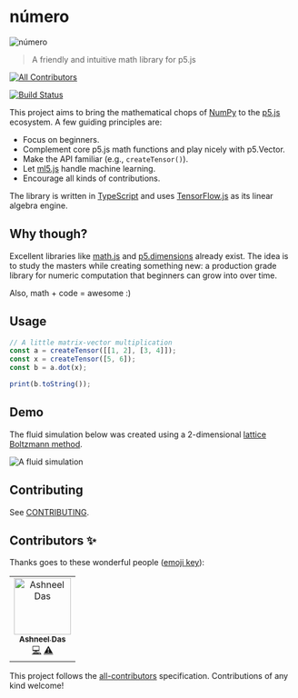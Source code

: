 # número
![número](numero.png)
> A friendly and intuitive math library for p5.js

[![All Contributors](https://img.shields.io/badge/all_contributors-1-orange.svg?style=flat-square)](#contributors)

[![Build Status](https://travis-ci.com/nickmcintyre/numero.svg?branch=master)](https://travis-ci.com/nickmcintyre/numero)

This project aims to bring the mathematical chops of [NumPy](https://numpy.org/) to the [p5.js](https://p5js.org/) ecosystem. A few guiding principles are:

- Focus on beginners.
- Complement core p5.js math functions and play nicely with p5.Vector.
- Make the API familiar (e.g., `createTensor()`).
- Let [ml5.js](https://ml5js.org/) handle machine learning.
- Encourage all kinds of contributions.

The library is written in [TypeScript](http://www.typescriptlang.org/) and uses [TensorFlow.js](https://js.tensorflow.org/api/latest/) as its linear algebra engine.

## Why though?
Excellent libraries like [math.js](https://mathjs.org/) and [p5.dimensions](https://github.com/Smilebags/p5.dimensions.js) already exist. The idea is to study the masters while creating something new: a production grade library for numeric computation that beginners can grow into over time.

Also, math + code = awesome :)

## Usage

```javascript
// A little matrix-vector multiplication
const a = createTensor([[1, 2], [3, 4]]);
const x = createTensor([5, 6]);
const b = a.dot(x);

print(b.toString());
```

## Demo
The fluid simulation below was created using a 2-dimensional [lattice Boltzmann method](https://en.wikipedia.org/wiki/Lattice_Boltzmann_methods).

![A fluid simulation](examples/lattice-boltzmann/lbm.gif)

## Contributing
See [CONTRIBUTING](CONTRIBUTING.md).

## Contributors ✨

Thanks goes to these wonderful people ([emoji key](https://allcontributors.org/docs/en/emoji-key)):

<!-- ALL-CONTRIBUTORS-LIST:START - Do not remove or modify this section -->
<!-- prettier-ignore -->
<table>
  <tr>
    <td align="center"><a href="https://github.com/ashneeldas2"><img src="https://avatars3.githubusercontent.com/u/18149521?v=4" width="100px;" alt="Ashneel Das"/><br /><sub><b>Ashneel Das</b></sub></a><br /><a href="https://github.com/nickmcintyre/numero/commits?author=ashneeldas2" title="Code">💻</a> <a href="https://github.com/nickmcintyre/numero/commits?author=ashneeldas2" title="Tests">⚠️</a></td>
  </tr>
</table>

<!-- ALL-CONTRIBUTORS-LIST:END -->

This project follows the [all-contributors](https://github.com/all-contributors/all-contributors) specification. Contributions of any kind welcome!
